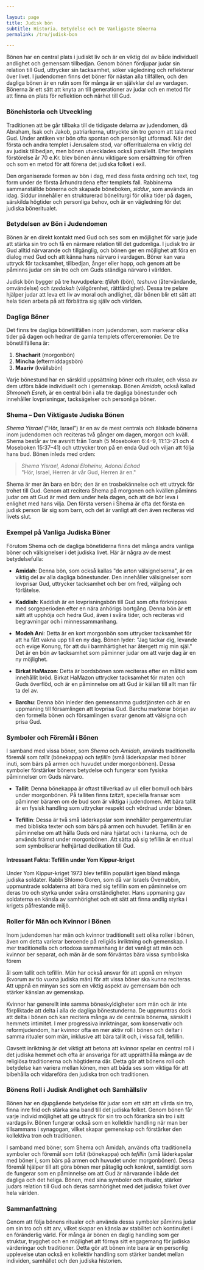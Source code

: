 ```yaml
---

layout: page  
title: Judisk bön  
subtitle: Historia, Betydelse och De Vanligaste Bönerna  
permalink: /tro/judisk-bon  

---
```


Bönen har en central plats i judiskt liv och är en viktig del av både individuell andlighet och gemensam tillbedjan. Genom bönen fördjupar judar sin relation till Gud, uttrycker sin tacksamhet, söker vägledning och reflekterar över livet. I judendomen finns det böner för nästan alla tillfällen, och den dagliga bönen är en rutin som för många är en självklar del av vardagen. Bönerna är ett sätt att knyta an till generationer av judar och en metod för att finna en plats för reflektion och närhet till Gud.

### Bönehistoria och Utveckling

Traditionen att be går tillbaka till de tidigaste delarna av judendomen, då Abraham, Isak och Jakob, patriarkerna, uttryckte sin tro genom att tala med Gud. Under antiken var bön ofta spontan och personligt utformad. När det första och andra templet i Jerusalem stod, var offerritualerna en viktig del av judisk tillbedjan, men bönen utvecklades också parallellt. Efter templets förstörelse år 70 e.Kr. blev bönen ännu viktigare som ersättning för offren och som en metod för att förena det judiska folket i exil.

Den organiserade formen av bön i dag, med dess fasta ordning och text, tog form under de första århundradena efter templets fall. Rabbinerna sammanställde bönerna och skapade böneboken, *siddur*, som används än idag. Siddur innehåller en strukturerad böneliturgi för olika tider på dagen, särskilda högtider och personliga behov, och är en vägledning för det judiska böneritualet.

### Betydelsen av Bön i Judendomen

Bönen är en direkt kontakt med Gud och ses som en möjlighet för varje jude att stärka sin tro och få en närmare relation till det gudomliga. I judisk tro är Gud alltid närvarande och tillgänglig, och bönen ger en möjlighet att föra en dialog med Gud och att känna hans närvaro i vardagen. Böner kan vara uttryck för tacksamhet, tillbedjan, ånger eller hopp, och genom att be påminns judar om sin tro och om Guds ständiga närvaro i världen.

Judisk bön bygger på tre huvudpelare: *tfillah* (bön), *teshuva* (återvändande, omvändelse) och *tzedakah* (välgörenhet, rättfärdighet). Dessa tre pelare hjälper judar att leva ett liv av moral och andlighet, där bönen blir ett sätt att hela tiden arbeta på att förbättra sig själv och världen.

### Dagliga Böner

Det finns tre dagliga bönetillfällen inom judendomen, som markerar olika tider på dagen och hedrar de gamla templets offerceremonier. De tre bönetillfällena är:
1. **Shacharit** (morgonbön)
2. **Mincha** (eftermiddagsbön)
3. **Maariv** (kvällsbön)

Varje bönestund har en särskild uppsättning böner och ritualer, och vissa av dem utförs både individuellt och i gemenskap. Bönen *Amidah*, också kallad *Shmoneh Esreh*, är en central bön i alla tre dagliga bönestunder och innehåller lovprisningar, tacksägelser och personliga böner.

### Shema – Den Viktigaste Judiska Bönen

*Shema Yisrael* (”Hör, Israel”) är en av de mest centrala och älskade bönerna inom judendomen och reciteras två gånger om dagen, morgon och kväll. Shema består av tre avsnitt från Torah (5 Moseboken 6:4–9, 11:13–21 och 4 Moseboken 15:37–41) och uttrycker tron på en enda Gud och viljan att följa hans bud. Bönen inleds med orden:

> *Shema Yisrael, Adonai Eloheinu, Adonai Echad*  
> "Hör, Israel, Herren är vår Gud, Herren är en."

Shema är mer än bara en bön; den är en trosbekännelse och ett uttryck för trohet till Gud. Genom att recitera Shema på morgonen och kvällen påminns judar om att Gud är med dem under hela dagen, och att de bör leva i enlighet med hans vilja. Den första versen i Shema är ofta det första en judisk person lär sig som barn, och det är vanligt att den även reciteras vid livets slut.

### Exempel på Vanliga Judiska Böner

Förutom Shema och de dagliga bönetiderna finns det många andra vanliga böner och välsignelser i det judiska livet. Här är några av de mest betydelsefulla:

- **Amidah**: Denna bön, som också kallas "de arton välsignelserna", är en viktig del av alla dagliga bönestunder. Den innehåller välsignelser som lovprisar Gud, uttrycker tacksamhet och ber om fred, välgång och förlåtelse.
  
- **Kaddish**: Kaddish är en lovprisningsbön till Gud som ofta förknippas med sorgeperioden efter en nära anhörigs bortgång. Denna bön är ett sätt att upphöja och hedra Gud, även i svåra tider, och reciteras vid begravningar och i minnessammanhang.

- **Modeh Ani**: Detta är en kort morgonbön som uttrycker tacksamhet för att ha fått vakna upp till en ny dag. Bönen lyder: "Jag tackar dig, levande och evige Konung, för att du i barmhärtighet har återgett mig min själ." Det är en bön av tacksamhet som påminner judar om att varje dag är en ny möjlighet.

- **Birkat HaMazon**: Detta är bordsbönen som reciteras efter en måltid som innehållit bröd. Birkat HaMazon uttrycker tacksamhet för maten och Guds överflöd, och är en påminnelse om att Gud är källan till allt man får ta del av.

- **Barchu**: Denna bön inleder den gemensamma gudstjänsten och är en uppmaning till församlingen att lovprisa Gud. Barchu markerar början av den formella bönen och församlingen svarar genom att välsigna och prisa Gud.

### Symboler och Föremål i Bönen

I samband med vissa böner, som *Shema* och *Amidah*, används traditionella föremål som *tallit* (bönekappa) och *tefillin* (små läderkapslar med böner inuti, som bärs på armen och huvudet under morgonbönen). Dessa symboler förstärker bönens betydelse och fungerar som fysiska påminnelser om Guds närvaro. 

- **Tallit**: Denna bönekappa är oftast tillverkad av ull eller bomull och bärs under morgonbönen. På talliten finns *tzitzit*, speciella fransar som påminner bäraren om de bud som är viktiga i judendomen. Att bära tallit är en fysisk handling som uttrycker respekt och vördnad under bönen.

- **Tefillin**: Dessa är två små läderkapslar som innehåller pergamentrullar med bibliska texter och som bärs på armen och huvudet. Tefillin är en påminnelse om att hålla Guds ord nära hjärtat och i tankarna, och de används främst under morgonbönen. Att sätta på sig tefillin är en ritual som symboliserar helhjärtad dedikation till Gud.

#### Intressant Fakta: Tefillin under Yom Kippur-kriget

Under Yom Kippur-kriget 1973 blev tefillin populärt igen bland många judiska soldater. Rabbi Shlomo Goren, som då var Israels Överrabbin, uppmuntrade soldaterna att bära med sig tefillin som en påminnelse om deras tro och styrka under svåra omständigheter. Hans uppmaning gav soldaterna en känsla av samhörighet och ett sätt att finna andlig styrka i krigets påfrestande miljö.

### Roller för Män och Kvinnor i Bönen

Inom judendomen har män och kvinnor traditionellt sett olika roller i bönen, även om detta varierar beroende på religiös inriktning och gemenskap. I mer traditionella och ortodoxa sammanhang är det vanligt att män och kvinnor ber separat, och män är de som förväntas bära vissa symboliska förem

ål som tallit och tefillin. Män har också ansvar för att uppnå en *minyan* (kvorum av tio vuxna judiska män) för att vissa böner ska kunna reciteras. Att uppnå en minyan ses som en viktig aspekt av gemensam bön och stärker känslan av gemenskap.

Kvinnor har generellt inte samma böneskyldigheter som män och är inte förpliktade att delta i alla de dagliga bönestunderna. De uppmuntras dock att delta i bönen och kan recitera många av de centrala bönerna, särskilt i hemmets intimitet. I mer progressiva inriktningar, som konservativ och reformjudendom, har kvinnor ofta en mer aktiv roll i bönen och deltar i samma ritualer som män, inklusive att bära tallit och, i vissa fall, tefillin.

Oavsett inriktning är det viktigt att betona att kvinnor spelar en central roll i det judiska hemmet och ofta är ansvariga för att upprätthålla många av de religiösa traditionerna och högtiderna där. Detta gör att bönens roll och betydelse kan variera mellan könen, men att båda ses som viktiga för att bibehålla och vidareföra den judiska tron och traditionen.

### Bönens Roll i Judisk Andlighet och Samhällsliv

Bönen har en djupgående betydelse för judar som ett sätt att vårda sin tro, finna inre frid och stärka sina band till det judiska folket. Genom bönen får varje individ möjlighet att ge uttryck för sin tro och förankra sin tro i sitt vardagsliv. Bönen fungerar också som en kollektiv handling när man ber tillsammans i synagogan, vilket skapar gemenskap och förstärker den kollektiva tron och traditionen.

I samband med böner, som Shema och Amidah, används ofta traditionella symboler och föremål som *tallit* (bönekappa) och *tefillin* (små läderkapslar med böner i, som bärs på armen och huvudet under morgonbönen). Dessa föremål hjälper till att göra bönen mer påtaglig och konkret, samtidigt som de fungerar som en påminnelse om att Gud är närvarande i både det dagliga och det heliga. Bönen, med sina symboler och ritualer, stärker judars relation till Gud och deras samhörighet med det judiska folket över hela världen.

### Sammanfattning

Genom att följa bönens ritualer och använda dessa symboler påminns judar om sin tro och sitt arv, vilket skapar en känsla av stabilitet och kontinuitet i en föränderlig värld. För många är bönen en daglig handling som ger struktur, trygghet och en möjlighet att förnya sitt engagemang för judiska värderingar och traditioner. Detta gör att bönen inte bara är en personlig upplevelse utan också en kollektiv handling som stärker bandet mellan individen, samhället och den judiska historien.